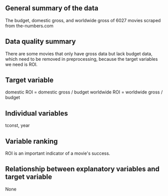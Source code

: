 ## General summary of the data
The budget, domestic gross, and worldwide gross of 6027 movies scraped from the-numbers.com
## Data quality summary
There are some movies that only have gross data but lack budget data, which need to be removed in preprocessing, because the target variables we need is ROI.
## Target variable
domestic ROI = domestic gross / budget
worldwide ROI = worldwide gross / budget
## Individual variables
tconst, year
## Variable ranking
ROI is an important indicator of a movie's success.
## Relationship between explanatory variables and target variable
None
